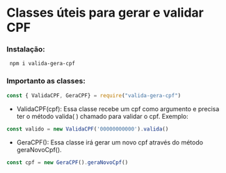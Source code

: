 # Classes úteis para gerar e validar CPF

 
<h3>Instalação:</h3>
 
```shell
 npm i valida-gera-cpf
```

<h3>Importanto as classes:</h3>

 ```js
 const { ValidaCPF, GeraCPF} = require("valida-gera-cpf")
```

 - ValidaCPF(cpf): Essa classe recebe um cpf como argumento e precisa ter o método valida( ) chamado para validar o cpf. Exemplo:

  ```js
 const valido = new ValidaCPF('00000000000').valida()
```
  - GeraCPF(): Essa classe irá gerar um novo cpf através do método geraNovoCpf().

  ```js
 const cpf = new GeraCPF().geraNovoCpf()
 ```